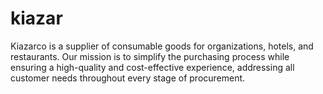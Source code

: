 # kiazar
Kiazarco is a supplier of consumable goods for organizations, hotels, and restaurants.   Our mission is to simplify the purchasing process while ensuring a high-quality and cost-effective experience, addressing all customer needs throughout every stage of procurement.
